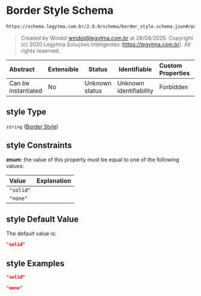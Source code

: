 # Border Style Schema

```txt
https://schema.legytma.com.br/2.0.0/schema/border_style.schema.json#/properties/style
```




> Created by Windol [windol@legytma.com.br](mailto:windol@legytma.com.br) at 28/04/2020.
> Copyright (c) 2020 Legytma Soluções Inteligentes (<https://legytma.com.br>). All rights reserved.
>

| Abstract            | Extensible | Status         | Identifiable            | Custom Properties | Additional Properties | Access Restrictions | Defined In                                                                          |
| :------------------ | ---------- | -------------- | ----------------------- | :---------------- | --------------------- | ------------------- | ----------------------------------------------------------------------------------- |
| Can be instantiated | No         | Unknown status | Unknown identifiability | Forbidden         | Allowed               | none                | [border_all.schema.json\*](../schema/border_all.schema.json) |

## style Type

`string` ([Border Style](border_all-properties-border-style.md))

## style Constraints

**enum**: the value of this property must be equal to one of the following values:

| Value     | Explanation |
| :-------- | ----------- |
| `"solid"` |             |
| `"none"`  |             |

## style Default Value

The default value is:

```json
"solid"
```

## style Examples

```json
"solid"
```

```json
"none"
```
